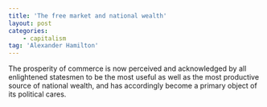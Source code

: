 ```yaml
---
title: 'The free market and national wealth'
layout: post
categories:
    - capitalism
tag: 'Alexander Hamilton'
---
```


The prosperity of commerce is now perceived and acknowledged by all enlightened statesmen to be the most useful as well as the most productive source of national wealth, and has accordingly become a primary object of its political cares.